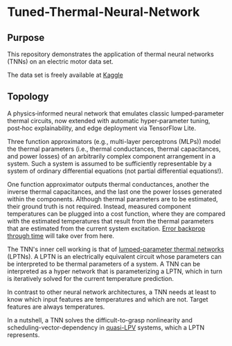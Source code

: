# Tuned-Thermal-Neural-Network

## Purpose
This repository demonstrates the application of thermal neural networks (TNNs) on an electric motor data set.

The data set is freely available at [Kaggle](https://www.kaggle.com/wkirgsn/electric-motor-temperature)


## Topology

A physics‑informed neural network that emulates classic lumped‑parameter thermal circuits, now extended with automatic hyper‑parameter tuning, post‑hoc explainability, and edge deployment via TensorFlow Lite.

Three function approximators (e.g., multi-layer perceptrons (MLPs)) model the thermal parameters (i.e., thermal conductances, thermal capacitances, and power losses) of an arbitrarily complex component arrangement in a system.
Such a system is assumed to be sufficiently representable by a system of ordinary differential equations (not partial differential equations!).

One function approximator outputs thermal conductances, another the inverse thermal capacitances, and the last one the power losses generated within the components.
Although thermal parameters are to be estimated, their ground truth is not required.
Instead, measured component temperatures can be plugged into a cost function, where they are compared with the estimated temperatures that result from the thermal parameters that are estimated from the current system excitation.
[Error backprop through time](https://en.wikipedia.org/wiki/Backpropagation_through_time) will take over from here. 

The TNN's inner cell working is that of [lumped-parameter thermal networks](https://en.wikipedia.org/wiki/Lumped-element_model#Thermal_systems) (LPTNs).
A LPTN is an electrically equivalent circuit whose parameters can be interpreted to be thermal parameters of a system.
A TNN can be interpreted as a hyper network that is parameterizing a LPTN, which in turn is iteratively solved for the current temperature prediction.

In contrast to other neural network architectures, a TNN needs at least to know which input features are temperatures and which are not.
Target features are always temperatures.

In a nutshell, a TNN solves the difficult-to-grasp nonlinearity and scheduling-vector-dependency in [quasi-LPV](https://en.wikipedia.org/wiki/Linear_parameter-varying_control) systems, which a LPTN represents.

